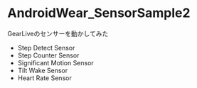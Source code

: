 AndroidWear_SensorSample2
=========================

GearLiveのセンサーを動かしてみた
- Step Detect Sensor
- Step Counter Sensor
- Significant Motion Sensor
- Tilt Wake Sensor
- Heart Rate Sensor

